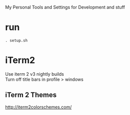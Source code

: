 My Personal Tools and Settings for Development and stuff

# run
`. setup.sh`

# iTerm2
Use iterm 2 v3 nightly builds  
Turn off title bars in profile > windows

## iTerm 2 Themes
http://iterm2colorschemes.com/
